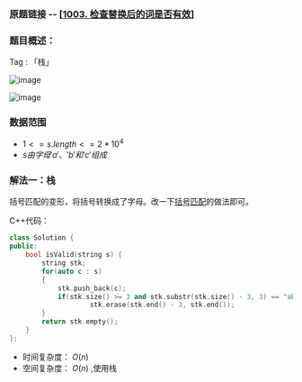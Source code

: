 ### 原题链接 -- [[1003. 检查替换后的词是否有效](https://leetcode.cn/problems/check-if-word-is-valid-after-substitutions/)]

### 题目概述：
Tag : 「栈」

![image](https://user-images.githubusercontent.com/99656524/235834488-a60c73ed-6e4d-4618-bbe9-76b55f8c0962.png)

![image](https://user-images.githubusercontent.com/99656524/235834508-26c49f92-7870-479f-a9bd-7d43a458def1.png)

### 数据范围
* $1 <= s.length <= 2 * 10^4$
* $s 由字母 'a'、'b' 和 'c' 组成$

### 解法一：栈
括号匹配的变形，将括号转换成了字母。改一下[括号匹配](https://github.com/na2co3hk/Alogrithm/blob/main/%E6%95%B0%E6%8D%AE%E7%BB%93%E6%9E%84/%E6%A0%88/Leetcode.20%E6%9C%89%E6%95%88%E7%9A%84%E6%8B%AC%E5%8F%B7.md)的做法即可。

C++代码：
```cpp
class Solution {
public:
    bool isValid(string s) {
        string stk;
        for(auto c : s)
        {
            stk.push_back(c);
            if(stk.size() >= 3 and stk.substr(stk.size() - 3, 3) == "abc")
                    stk.erase(stk.end() - 3, stk.end());
        }
        return stk.empty();
    }
};
```
* 时间复杂度： $O(n)$
* 空间复杂度： $O(n)$ ,使用栈
